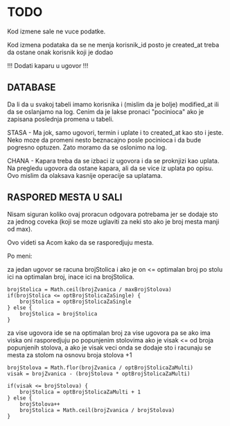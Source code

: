 # TODO

Kod izmene sale ne vuce podatke.

Kod izmena podataka da se ne menja korisnik_id posto je created_at treba da ostane onak korisnik koji je dodao

!!! Dodati kaparu u ugovor !!!

## DATABASE

Da li da u svakoj tabeli imamo korisnika i (mislim da je bolje) modified_at ili da se oslanjamo na log. Cenim da je lakse pronaci "pocinioca" ako je zapisana poslednja promena u tabeli.

STASA - Ma jok, samo ugovori, termin i uplate i to created_at kao sto i jeste. Neko moze da promeni nesto beznacajno posle pocinioca i da bude pogresno optuzen.
Zato moramo da se oslonimo na log.

CHANA - Kapara treba da se izbaci iz ugovora i da se proknjizi kao uplata. Na pregledu ugovora da ostane kapara, ali da se
vice iz uplata po opisu. Ovo mislim da olaksava kasnije operacije sa uplatama.

## RASPORED MESTA U SALI

Nisam siguran koliko ovaj proracun odgovara potrebama jer se dodaje sto za jednog coveka (koji se moze uglaviti za neki sto ako je broj mesta manji od max).

Ovo videti sa Acom kako da se rasporedjuju mesta.

Po meni:

za jedan ugovor se racuna brojStolica i ako je on <= optimalan broj po stolu ici na optimalan broj, inace ici na brojStolica.

```
brojStolica = Math.ceil(brojZvanica / maxBrojStolova)
if(brojStolica <= optBrojStolicaZaSingle) {
	brojStolica = optBrojStolicaZaSingle
} else {
	brojStolica = brojStolica
}
```

za vise ugovora ide se na optimalan broj za vise ugovora pa se ako ima viska oni rasporedjuju po popunjenim stolovima ako je visak <= od broja popunjenih stolova, a ako je visak veci onda se dodaje sto i racunaju se mesta za stolom na osnovu broja stolova +1

```
brojStolova = Math.flor(brojZvanica / optBrojStolicaZaMulti)
visak = brojZvanica - (brojStolova * optBrojStolicaZaMulti)

if(visak <= brojStolova) {
	brojStolica = optBrojStolicaZaMulti + 1
} else {
	brojStolova++
	brojStolica = Math.ceil(brojZvanica / brojStolova)
}
```
